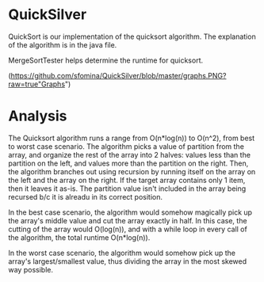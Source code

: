 # QuickSilver

QuickSort is our implementation of the quicksort algorithm. The explanation of the algorithm is in the java file.

MergeSortTester helps determine the runtime for quicksort.



(https://github.com/sfomina/QuickSilver/blob/master/graphs.PNG?raw=true"Graphs")

# Analysis

The Quicksort algorithm runs a range from O(n*log(n)) to O(n^2), from best to worst case scenario. The algorithm picks a value of partition from the array, and organize the rest of the array into 2 halves: values less than the partition on the left, and values more than the partition on the right. Then, the algorithm branches out using recursion by running itself on the array on the left and the array on the right. If the target array contains only 1 item, then it leaves it as-is. The partition value isn't included in the array being recursed b/c it is alreadu in its correct position. 

In the best case scenario, the algorithm would somehow magically pick up the array's middle value and cut the array exactly in half. In this case, the cutting of the array would O(log(n)), and with a while loop in every call of the algorithm, the total runtime O(n*log(n)). 

In the worst case scenario, the algorithm would somehow pick up the array's largest/smallest value, thus dividing the array in the most skewed way possible.
